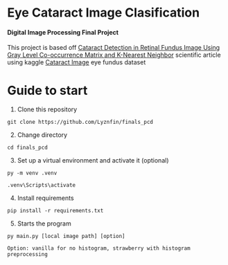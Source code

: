# Eye Cataract Image Clasification
#### Digital Image Processing Final Project
This project is based off [Cataract Detection in Retinal Fundus Image Using Gray Level Co-occurrence Matrix and K-Nearest Neighbor](https://www.atlantis-press.com/article/125966502.pdf) scientific article using kaggle [Cataract Image](https://www.kaggle.com/datasets/jr2ngb/cataractdataset) eye fundus dataset
<br/>

# Guide to start
1. Clone this repository
``` 
git clone https://github.com/Lyznfin/finals_pcd
```
2. Change directory
``` 
cd finals_pcd
```
3. Set up a virtual environment and activate it (optional)
``` 
py -m venv .venv 
```
```
.venv\Scripts\activate
```
4. Install requirements
``` 
pip install -r requirements.txt 
``` 
5. Starts the program
``` 
py main.py [local image path] [option]
```
`Option: vanilla for no histogram, strawberry with histogram preprocessing`
